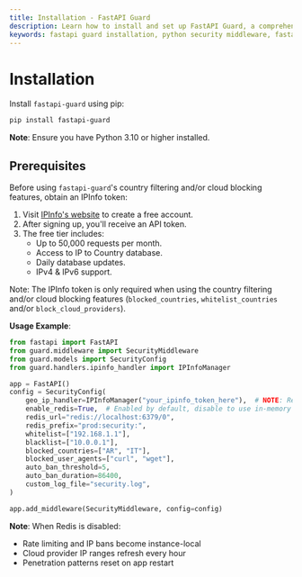 ```yaml
---
title: Installation - FastAPI Guard
description: Learn how to install and set up FastAPI Guard, a comprehensive security middleware for FastAPI applications
keywords: fastapi guard installation, python security middleware, fastapi security setup
---
```


# Installation

Install `fastapi-guard` using pip:

```bash
pip install fastapi-guard
```


**Note**: Ensure you have Python 3.10 or higher installed.

## Prerequisites

Before using `fastapi-guard`'s country filtering and/or cloud blocking features, obtain an IPInfo token:

1. Visit [IPInfo's website](https://ipinfo.io/signup) to create a free account.
2. After signing up, you'll receive an API token.
3. The free tier includes:
   - Up to 50,000 requests per month.
   - Access to IP to Country database.
   - Daily database updates.
   - IPv4 & IPv6 support.

Note: The IPInfo token is only required when using the country filtering and/or cloud blocking features (`blocked_countries`, `whitelist_countries` and/or `block_cloud_providers`).

**Usage Example**:

```python
from fastapi import FastAPI
from guard.middleware import SecurityMiddleware
from guard.models import SecurityConfig
from guard.handlers.ipinfo_handler import IPInfoManager

app = FastAPI()
config = SecurityConfig(
    geo_ip_handler=IPInfoManager("your_ipinfo_token_here"),  # NOTE: Required when using country blocking and/or cloud blocking
    enable_redis=True,  # Enabled by default, disable to use in-memory storage
    redis_url="redis://localhost:6379/0",
    redis_prefix="prod:security:",
    whitelist=["192.168.1.1"],
    blacklist=["10.0.0.1"],
    blocked_countries=["AR", "IT"],
    blocked_user_agents=["curl", "wget"],
    auto_ban_threshold=5,
    auto_ban_duration=86400,
    custom_log_file="security.log",
)

app.add_middleware(SecurityMiddleware, config=config)
```

**Note**: When Redis is disabled:
- Rate limiting and IP bans become instance-local
- Cloud provider IP ranges refresh every hour
- Penetration patterns reset on app restart